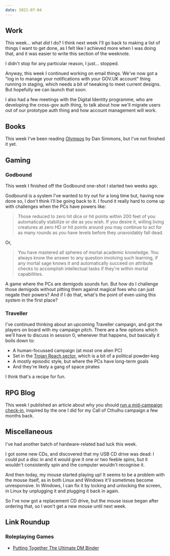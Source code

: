 ```yaml
---
date: 2021-07-04
---
```


## Work

This week... what *did* I do?  I think next week I'll go back to
making a list of things I want to get done, as I felt like I achieved
more when I was doing that, and it was easier to write this section of
the weeknote.

I didn't stop for any particular reason, I just... stopped.

Anyway, this week I continued working on email things.  We've now got
a "log in to manage your notifications with your GOV.UK account" thing
running in staging, which needs a bit of tweaking to meet current
designs.  But hopefully we can launch that soon.

I also had a few meetings with the Digital Identity programme, who are
developing the cross-gov auth thing, to talk about how we'll migrate
users out of our prototype auth thing and how account management will
work.


## Books

This week I've been reading [Olympos][] by Dan Simmons, but I've not
finished it yet.

[Olympos]: https://en.wikipedia.org/wiki/Ilium/Olympos


## Gaming

### Godbound

This week I finished off the Godbound one-shot I started two weeks
ago.

Godbound is a system I've wanted to try out for a long time but,
having now done so, I don't think I'll be going back to it.  I found
it really hard to come up with challenges when the PCs have powers
like:

> Those reduced to zero hit dice or hit points within 200 feet of you
> automatically stabilize or die as you wish.  If you desire it,
> willing living creatures at zero HD or hit points around you may
> continue to act for as many rounds as you have levels before they
> unavoidably fall dead.

Or,

> You have mastered all spheres of mortal academic knowledge.  You
> always know the answer to any question involving such learning, if
> any mortal sage knows it and automatically succeed on attribute
> checks to accomplish intellectual tasks if they're within mortal
> capabilities.

A game where the PCs are demigods sounds fun.  But how do I challenge
those demigods without pitting them against magical foes who can just
negate their powers?  And if I do that, what's the point of even using
this system in the first place?

### Traveller

I've continued thinking about an upcoming Traveller campaign, and got
the players on board with my campaign pitch.  There are a few options
which we'll have to discuss in session 0, whenever that happens, but
basically it boils down to:

- A human-focussed campaign (at most one alien PC)
- Set in the [Trojan Reach sector][], which is a bit of a political powder-keg
- A mostly episodic style, but where the PCs have long-term goals
- And they're likely a gang of space pirates

I think that's a recipe for fun.

[Trojan Reach sector]: https://travellermap.com/api/poster?sector=Trojan%20Reach&accept=application%2Fpdf&style=poster&options=41975


## RPG Blog

This week I published an article about why you should [run a
mid-campaign check-in][], inspired by the one I did for my Call of
Cthulhu campaign a few months back.

[run a mid-campaign check-in]: https://www.lookwhattheshoggothdraggedin.com/post/mid-campaign-check-in.html

## Miscellaneous

I've had another batch of hardware-related bad luck this week.

I got some new CDs, and discovered that my USB CD drive was dead: I
could put a disc in and it would give it one or two feeble spins, but
it wouldn't consistently spin and the computer wouldn't recognise it.

And then today, my mouse started playing up!  It seems to be a problem
with the mouse itself, as in both Linux and Windows it'll sometimes
become unresponsive.  In Windows, I can fix it by locking and
unlocking the screen, in Linux by unplugging it and plugging it back
in again.

So I've now got a replacement CD drive, but the mouse issue began
after ordering that, so I won't get a new mouse until next week.


## Link Roundup

### Roleplaying Games

- [Putting Together The Ultimate DM Binder](https://www.roleplayingtips.com/rptn/rpt069-putting-together-the-ultimate-dm-binder/)
